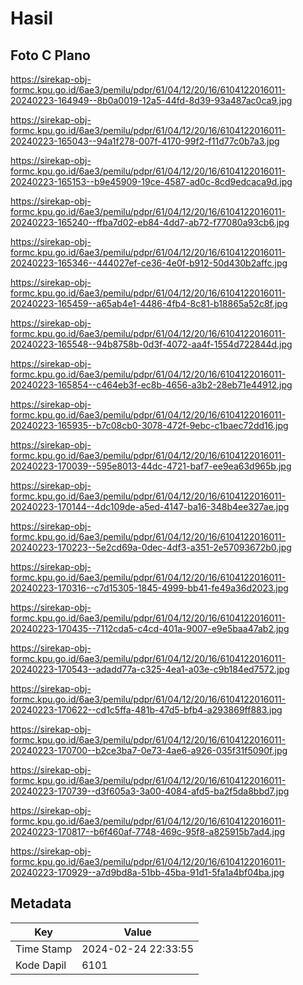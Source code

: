 # Hasil

## Foto C Plano

https://sirekap-obj-formc.kpu.go.id/6ae3/pemilu/pdpr/61/04/12/20/16/6104122016011-20240223-164949--8b0a0019-12a5-44fd-8d39-93a487ac0ca9.jpg

https://sirekap-obj-formc.kpu.go.id/6ae3/pemilu/pdpr/61/04/12/20/16/6104122016011-20240223-165043--94a1f278-007f-4170-99f2-f11d77c0b7a3.jpg

https://sirekap-obj-formc.kpu.go.id/6ae3/pemilu/pdpr/61/04/12/20/16/6104122016011-20240223-165153--b9e45909-19ce-4587-ad0c-8cd9edcaca9d.jpg

https://sirekap-obj-formc.kpu.go.id/6ae3/pemilu/pdpr/61/04/12/20/16/6104122016011-20240223-165240--ffba7d02-eb84-4dd7-ab72-f77080a93cb6.jpg

https://sirekap-obj-formc.kpu.go.id/6ae3/pemilu/pdpr/61/04/12/20/16/6104122016011-20240223-165346--444027ef-ce36-4e0f-b912-50d430b2affc.jpg

https://sirekap-obj-formc.kpu.go.id/6ae3/pemilu/pdpr/61/04/12/20/16/6104122016011-20240223-165459--a65ab4e1-4486-4fb4-8c81-b18865a52c8f.jpg

https://sirekap-obj-formc.kpu.go.id/6ae3/pemilu/pdpr/61/04/12/20/16/6104122016011-20240223-165548--94b8758b-0d3f-4072-aa4f-1554d722844d.jpg

https://sirekap-obj-formc.kpu.go.id/6ae3/pemilu/pdpr/61/04/12/20/16/6104122016011-20240223-165854--c464eb3f-ec8b-4656-a3b2-28eb71e44912.jpg

https://sirekap-obj-formc.kpu.go.id/6ae3/pemilu/pdpr/61/04/12/20/16/6104122016011-20240223-165935--b7c08cb0-3078-472f-9ebc-c1baec72dd16.jpg

https://sirekap-obj-formc.kpu.go.id/6ae3/pemilu/pdpr/61/04/12/20/16/6104122016011-20240223-170039--595e8013-44dc-4721-baf7-ee9ea63d965b.jpg

https://sirekap-obj-formc.kpu.go.id/6ae3/pemilu/pdpr/61/04/12/20/16/6104122016011-20240223-170144--4dc109de-a5ed-4147-ba16-348b4ee327ae.jpg

https://sirekap-obj-formc.kpu.go.id/6ae3/pemilu/pdpr/61/04/12/20/16/6104122016011-20240223-170223--5e2cd69a-0dec-4df3-a351-2e57093672b0.jpg

https://sirekap-obj-formc.kpu.go.id/6ae3/pemilu/pdpr/61/04/12/20/16/6104122016011-20240223-170316--c7d15305-1845-4999-bb41-fe49a36d2023.jpg

https://sirekap-obj-formc.kpu.go.id/6ae3/pemilu/pdpr/61/04/12/20/16/6104122016011-20240223-170435--7112cda5-c4cd-401a-9007-e9e5baa47ab2.jpg

https://sirekap-obj-formc.kpu.go.id/6ae3/pemilu/pdpr/61/04/12/20/16/6104122016011-20240223-170543--adadd77a-c325-4ea1-a03e-c9b184ed7572.jpg

https://sirekap-obj-formc.kpu.go.id/6ae3/pemilu/pdpr/61/04/12/20/16/6104122016011-20240223-170622--cd1c5ffa-481b-47d5-bfb4-a293869ff883.jpg

https://sirekap-obj-formc.kpu.go.id/6ae3/pemilu/pdpr/61/04/12/20/16/6104122016011-20240223-170700--b2ce3ba7-0e73-4ae6-a926-035f31f5090f.jpg

https://sirekap-obj-formc.kpu.go.id/6ae3/pemilu/pdpr/61/04/12/20/16/6104122016011-20240223-170739--d3f605a3-3a00-4084-afd5-ba2f5da8bbd7.jpg

https://sirekap-obj-formc.kpu.go.id/6ae3/pemilu/pdpr/61/04/12/20/16/6104122016011-20240223-170817--b6f460af-7748-469c-95f8-a825915b7ad4.jpg

https://sirekap-obj-formc.kpu.go.id/6ae3/pemilu/pdpr/61/04/12/20/16/6104122016011-20240223-170929--a7d9bd8a-51bb-45ba-91d1-5fa1a4bf04ba.jpg


## Metadata

| Key        | Value               |
| ---------- | ------------------- |
| Time Stamp | 2024-02-24 22:33:55 |
| Kode Dapil | 6101                |



